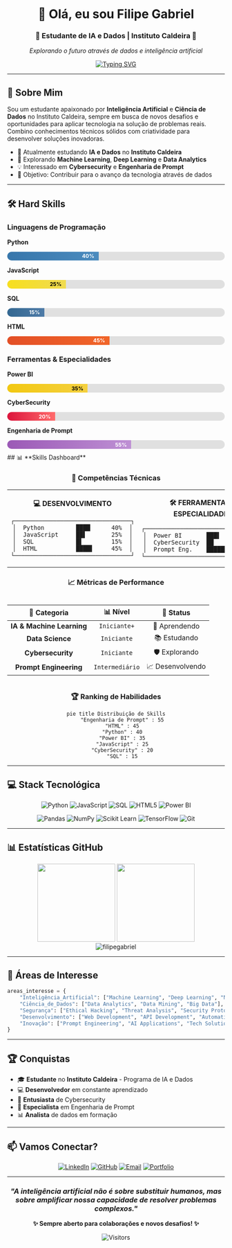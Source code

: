 <div align="center">

# 👋 Olá, eu sou **Filipe Gabriel**

### 🤖 Estudante de IA e Dados | Instituto Caldeira 🚀

*Explorando o futuro através de dados e inteligência artificial*

[![Typing SVG](https://readme-typing-svg.herokuapp.com?font=Fira+Code&size=22&duration=3000&pause=1000&color=00D9FF&center=true&vCenter=true&multiline=true&width=600&height=100&lines=Transformando+dados+em+insights;Construindo+o+futuro+com+IA;Apaixonado+por+tecnologia)](https://git.io/typing-svg)

</div>

---

## 🚀 **Sobre Mim**

Sou um estudante apaixonado por **Inteligência Artificial** e **Ciência de Dados** no Instituto Caldeira, sempre em busca de novos desafios e oportunidades para aplicar tecnologia na solução de problemas reais. Combino conhecimentos técnicos sólidos com criatividade para desenvolver soluções inovadoras.

- 🔭 Atualmente estudando **IA e Dados** no **Instituto Caldeira**
- 🌱 Explorando **Machine Learning**, **Deep Learning** e **Data Analytics**
- 💡 Interessado em **Cybersecurity** e **Engenharia de Prompt**
- 🎯 Objetivo: Contribuir para o avanço da tecnologia através de dados

---

## 🛠️ **Hard Skills**

### **Linguagens de Programação**
<div style="margin: 10px 0;">

**Python** 
<div style="background: #e0e0e0; border-radius: 10px; overflow: hidden;">
  <div style="background: linear-gradient(90deg, #3776ab, #4b8bbe); height: 20px; width: 40%; display: flex; align-items: center; justify-content: flex-end; padding-right: 10px; color: white; font-size: 12px; font-weight: bold;">40%</div>
</div>

**JavaScript** 
<div style="background: #e0e0e0; border-radius: 10px; overflow: hidden;">
  <div style="background: linear-gradient(90deg, #f7df1e, #f0db50); height: 20px; width: 25%; display: flex; align-items: center; justify-content: flex-end; padding-right: 10px; color: black; font-size: 12px; font-weight: bold;">25%</div>
</div>

**SQL** 
<div style="background: #e0e0e0; border-radius: 10px; overflow: hidden;">
  <div style="background: linear-gradient(90deg, #336791, #4e7ba7); height: 20px; width: 15%; display: flex; align-items: center; justify-content: flex-end; padding-right: 10px; color: white; font-size: 12px; font-weight: bold;">15%</div>
</div>

**HTML** 
<div style="background: #e0e0e0; border-radius: 10px; overflow: hidden;">
  <div style="background: linear-gradient(90deg, #e34f26, #f16529); height: 20px; width: 45%; display: flex; align-items: center; justify-content: flex-end; padding-right: 10px; color: white; font-size: 12px; font-weight: bold;">45%</div>
</div>

</div>

### **Ferramentas & Especialidades**
<div style="margin: 10px 0;">

**Power BI** 
<div style="background: #e0e0e0; border-radius: 10px; overflow: hidden;">
  <div style="background: linear-gradient(90deg, #f2c811, #f4d03f); height: 20px; width: 35%; display: flex; align-items: center; justify-content: flex-end; padding-right: 10px; color: black; font-size: 12px; font-weight: bold;">35%</div>
</div>

**CyberSecurity** 
<div style="background: #e0e0e0; border-radius: 10px; overflow: hidden;">
  <div style="background: linear-gradient(90deg, #dc143c, #ff6b6b); height: 20px; width: 20%; display: flex; align-items: center; justify-content: flex-end; padding-right: 10px; color: white; font-size: 12px; font-weight: bold;">20%</div>
</div>

**Engenharia de Prompt** 
<div style="background: #e0e0e0; border-radius: 10px; overflow: hidden;">
  <div style="background: linear-gradient(90deg, #9b59b6, #be90d4); height: 20px; width: 55%; display: flex; align-items: center; justify-content: flex-end; padding-right: 10px; color: white; font-size: 12px; font-weight: bold;">55%</div>
</div>

</div>
## 📊 **Skills Dashboard**

<div align="center">

### 🎯 **Competências Técnicas**

<table>
<tr>
<td align="center" width="50%">

**💻 DESENVOLVIMENTO**
```
┌─────────────────────────────────┐
│  Python         ████      40%  │
│  JavaScript     ██▌       25%  │
│  SQL            █▌        15%  │
│  HTML           ████▌     45%  │
└─────────────────────────────────┘
```

</td>
<td align="center" width="50%">

**🛠️ FERRAMENTAS & ESPECIALIDADES**
```
┌─────────────────────────────────┐
│  Power BI       ███▌      35%  │
│  CyberSecurity  ██        20%  │
│  Prompt Eng.    █████▌    55%  │
└─────────────────────────────────┘
```

</td>
</tr>
</table>

### 📈 **Métricas de Performance**

<div style="display: flex; justify-content: space-around; margin: 20px 0;">

| 🎯 **Categoria** | 📊 **Nível** | 🚀 **Status** |
|:---:|:---:|:---:|
| **IA & Machine Learning** | `Iniciante+` | 🌱 Aprendendo |
| **Data Science** | `Iniciante` | 📚 Estudando |
| **Cybersecurity** | `Iniciante` | 🛡️ Explorando |
| **Prompt Engineering** | `Intermediário` | 📈 Desenvolvendo |

</div>

### 🏆 **Ranking de Habilidades**

```mermaid
pie title Distribuição de Skills
    "Engenharia de Prompt" : 55
    "HTML" : 45
    "Python" : 40
    "Power BI" : 35
    "JavaScript" : 25
    "CyberSecurity" : 20
    "SQL" : 15
```

</div>

---

## 💻 **Stack Tecnológica**

<div align="center">

![Python](https://img.shields.io/badge/-Python-3776AB?style=for-the-badge&logo=python&logoColor=white)
![JavaScript](https://img.shields.io/badge/-JavaScript-F7DF1E?style=for-the-badge&logo=javascript&logoColor=black)
![SQL](https://img.shields.io/badge/-SQL-336791?style=for-the-badge&logo=postgresql&logoColor=white)
![HTML5](https://img.shields.io/badge/-HTML5-E34F26?style=for-the-badge&logo=html5&logoColor=white)
![Power BI](https://img.shields.io/badge/-Power%20BI-F2C811?style=for-the-badge&logo=powerbi&logoColor=black)

![Pandas](https://img.shields.io/badge/-Pandas-150458?style=for-the-badge&logo=pandas&logoColor=white)
![NumPy](https://img.shields.io/badge/-NumPy-013243?style=for-the-badge&logo=numpy&logoColor=white)
![Scikit Learn](https://img.shields.io/badge/-Scikit%20Learn-F7931E?style=for-the-badge&logo=scikit-learn&logoColor=white)
![TensorFlow](https://img.shields.io/badge/-TensorFlow-FF6F00?style=for-the-badge&logo=tensorflow&logoColor=white)
![Git](https://img.shields.io/badge/-Git-F05032?style=for-the-badge&logo=git&logoColor=white)

</div>

---

## 📊 **Estatísticas GitHub**

<div align="center">
  <img height="180em" src="https://github-readme-stats.vercel.app/api?username=filipegabriel&show_icons=true&theme=tokyonight&include_all_commits=true&count_private=true"/>
  <img height="180em" src="https://github-readme-stats.vercel.app/api/top-langs/?username=filipegabriel&layout=compact&langs_count=7&theme=tokyonight"/>
</div>

<div align="center">
  <img src="https://github-readme-streak-stats.herokuapp.com/?user=filipegabriel&theme=tokyonight" alt="filipegabriel" />
</div>

---

## 🎯 **Áreas de Interesse**

```python
areas_interesse = {
    "Inteligência_Artificial": ["Machine Learning", "Deep Learning", "NLP"],
    "Ciência_de_Dados": ["Data Analytics", "Data Mining", "Big Data"],
    "Segurança": ["Ethical Hacking", "Threat Analysis", "Security Protocols"],
    "Desenvolvimento": ["Web Development", "API Development", "Automation"],
    "Inovação": ["Prompt Engineering", "AI Applications", "Tech Solutions"]
}
```

---

## 🏆 **Conquistas**

- 🎓 **Estudante** no **Instituto Caldeira** - Programa de IA e Dados
- 💻 **Desenvolvedor** em constante aprendizado
- 🔐 **Entusiasta** de Cybersecurity
- 🤖 **Especialista** em Engenharia de Prompt
- 📊 **Analista** de dados em formação

---

## 📫 **Vamos Conectar?**

<div align="center">

[![LinkedIn](https://img.shields.io/badge/-LinkedIn-0077B5?style=for-the-badge&logo=linkedin&logoColor=white)](https://linkedin.com/in/filipegabriel)
[![GitHub](https://img.shields.io/badge/-GitHub-181717?style=for-the-badge&logo=github&logoColor=white)](https://github.com/filipegabriel)
[![Email](https://img.shields.io/badge/-Email-D14836?style=for-the-badge&logo=gmail&logoColor=white)](mailto:filipe@email.com)
[![Portfolio](https://img.shields.io/badge/-Portfolio-FF5722?style=for-the-badge&logo=todoist&logoColor=white)](https://filipegabriel.dev)

</div>

---

<div align="center">

### *"A inteligência artificial não é sobre substituir humanos, mas sobre amplificar nossa capacidade de resolver problemas complexos."* 

**✨ Sempre aberto para colaborações e novos desafios! ✨**

![Visitors](https://visitor-badge.laobi.icu/badge?page_id=filipegabriel.filipegabriel)

</div>
